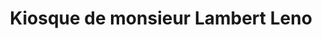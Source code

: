 ---
title: "Kiosque de monsieur Lambert Leno"
url: /mongo/kiosque-de-monsieur-lambert-leno/
shop: kiosque
---